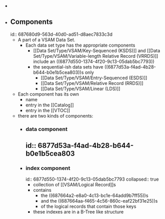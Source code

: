 -
- ## Components
  id:: 687680d9-563d-40d0-ad51-d8aec7833c3d
	- A part of a VSAM Data Set.
		- Each data set type has the appropriate components
			- [[Data Set/Type/VSAM/Key-Sequenced (KSDS)]] and [[Data Set/Type/VSAM/Variable-length Relative Record (VRRDS)]] include an ((6877d550-1374-4f20-9c13-05dab5bc7793))
			- the sequential-ish data sets have ((6877d53a-f4ad-4b28-b644-b0e1b5cea803))s only
				- [[Data Set/Type/VSAM/Entry-Sequenced (ESDS)]]
				- [[Data Set/Type/VSAM/Relative Record (RRDS)]]
				- [[Data Set/Type/VSAM/Linear (LDS)]]
	- Each component has its own
		- name
		- entry in the [[Catalog]]
		- entry in the [[VTOC]]
	- there are two kinds of components:
		- ### data component
		  id:: 6877d53a-f4ad-4b28-b644-b0e1b5cea803
			-
		- ### index component
		  id:: 6877d550-1374-4f20-9c13-05dab5bc7793
		  collapsed:: true
			- collection of [[VSAM/Logical Record]]s
			- contains
				- the ((687664a2-e8a0-4c13-bc1e-64add9b7ff55))s
				- and the ((687664aa-f465-4c56-860c-eaf22bf31e25))s
				- of the logical records that contain those keys
			- these indexes are in a B-Tree like structure